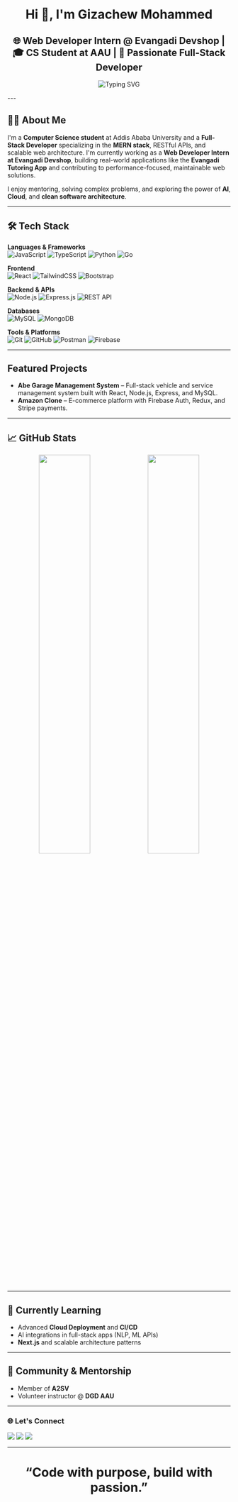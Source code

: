 <h1 align="center">Hi 👋, I'm Gizachew Mohammed</h1>

<h2 align="center">🌐 Web Developer Intern @ Evangadi Devshop | 🎓 CS Student at AAU | 🚀 Passionate Full-Stack Developer </h2> 

<p align="center">
  <img src="https://readme-typing-svg.herokuapp.com?font=Fira+Code&duration=3000&pause=1000&color=4ECCA3&center=true&vCenter=true&width=435&lines=Passionate+Full-Stack+Developer;AI+and+ML+Enthusiast;Problem+Solver+%F0%9F%A4%96;Lifelong+Learner+%F0%9F%93%9A" alt="Typing SVG" />
</p>
---

## 🙋‍♂️ About Me

I'm a **Computer Science student** at Addis Ababa University and a **Full-Stack Developer** specializing in the **MERN stack**, RESTful APIs, and scalable web architecture. I'm currently working as a **Web Developer Intern at Evangadi Devshop**, building real-world applications like the **Evangadi Tutoring App** and contributing to performance-focused, maintainable web solutions.

I enjoy mentoring, solving complex problems, and exploring the power of **AI**, **Cloud**, and **clean software architecture**.

---

## 🛠 Tech Stack

**Languages & Frameworks**  
![JavaScript](https://img.shields.io/badge/JavaScript-F7DF1E.svg?style=flat&logo=javascript&logoColor=black)
![TypeScript](https://img.shields.io/badge/TypeScript-3178C6.svg?style=flat&logo=typescript&logoColor=white)
![Python](https://img.shields.io/badge/Python-3776AB.svg?style=flat&logo=python&logoColor=white)
![Go](https://img.shields.io/badge/Go-00ADD8.svg?style=flat&logo=go&logoColor=white)

**Frontend**  
![React](https://img.shields.io/badge/React-20232a.svg?style=flat&logo=react)
![TailwindCSS](https://img.shields.io/badge/TailwindCSS-38B2AC.svg?style=flat&logo=tailwind-css)
![Bootstrap](https://img.shields.io/badge/Bootstrap-563d7c.svg?style=flat&logo=bootstrap&logoColor=white)

**Backend & APIs**  
![Node.js](https://img.shields.io/badge/Node.js-339933.svg?style=flat&logo=node.js&logoColor=white)
![Express.js](https://img.shields.io/badge/Express.js-000000.svg?style=flat&logo=express)
![REST API](https://img.shields.io/badge/REST-API-blue?style=flat)

**Databases**  
![MySQL](https://img.shields.io/badge/MySQL-00758F.svg?style=flat&logo=mysql)
![MongoDB](https://img.shields.io/badge/MongoDB-4ea94b.svg?style=flat&logo=mongodb)

**Tools & Platforms**  
![Git](https://img.shields.io/badge/Git-F05033.svg?style=flat&logo=git)
![GitHub](https://img.shields.io/badge/GitHub-181717.svg?style=flat&logo=github)
![Postman](https://img.shields.io/badge/Postman-FF6C37?style=flat&logo=postman)
![Firebase](https://img.shields.io/badge/Firebase-FFCA28.svg?style=flat&logo=firebase)

---

## Featured Projects

- **Abe Garage Management System** – Full-stack vehicle and service management system built with React, Node.js, Express, and MySQL.  
- **Amazon Clone** – E-commerce platform with Firebase Auth, Redux, and Stripe payments.

---

## 📈 GitHub Stats

<p align="center">
  <img src="https://github-readme-stats.vercel.app/api?username=gechjs&show_icons=true&theme=default" width="48%" />
  <img src="https://github-readme-stats.vercel.app/api/top-langs/?username=gechjs&layout=compact&theme=default" width="48%" />
</p>

---

## 🧠 Currently Learning

- Advanced **Cloud Deployment** and **CI/CD**  
- AI integrations in full-stack apps (NLP, ML APIs)  
- **Next.js** and scalable architecture patterns  

---

## 👥 Community & Mentorship

- Member of **A2SV**  
- Volunteer instructor @ **DGD AAU**

---

### 🌐 Let's Connect

<p align="left">
  <a href="https://gizachewm.com" target="_blank"><img src="https://img.shields.io/badge/-Portfolio-2A4D6E?style=for-the-badge&logo=firefox-browser&logoColor=white"/></a>
  <a href="https://www.linkedin.com/in/gizachew-mohammed/" target="_blank"><img src="https://img.shields.io/badge/-LinkedIn-0077B5?style=for-the-badge&logo=linkedin&logoColor=white"/></a>
  <a href="mailto:gizachew980@gmail.com"><img src="https://img.shields.io/badge/-Email-D14836?style=for-the-badge&logo=gmail&logoColor=white"/></a>
</p>

---

>
<h1 align="center">“Code with purpose, build with passion.”</h1

<!--
**gechjs/gechjs** is a ✨ _special_ ✨ repository because its `README.md` (this file) appears on your GitHub profile.

Here are some ideas to get you started:

- 🔭 I’m currently working on ...
- 🌱 I’m currently learning ...
- 👯 I’m looking to collaborate on ...
- 🤔 I’m looking for help with ...
- 💬 Ask me about ...
- 📫 How to reach me: ...
- 😄 Pronouns: ...
- ⚡ Fun fact: ...
-->
